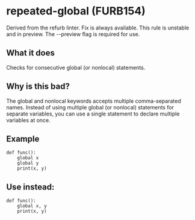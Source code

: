 # repeated-global (FURB154)
Derived from the refurb linter.
Fix is always available.
This rule is unstable and in preview. The --preview flag is required for use.
## What it does
Checks for consecutive global (or nonlocal) statements.
## Why is this bad?
The global and nonlocal keywords accepts multiple comma-separated names.
Instead of using multiple global (or nonlocal) statements for separate
variables, you can use a single statement to declare multiple variables at
once.
## Example
```
def func():
    global x
    global y
    print(x, y)
```
## Use instead:
```
def func():
    global x, y
    print(x, y)
```